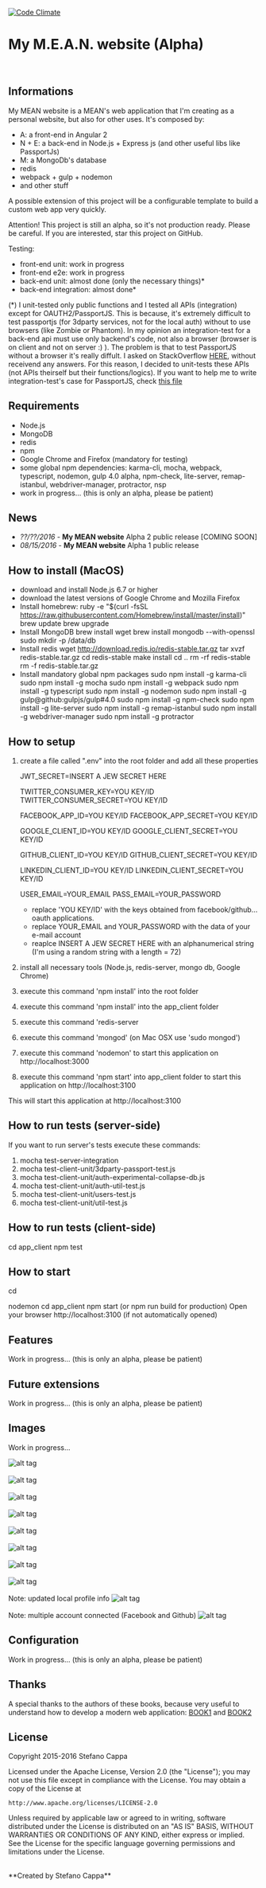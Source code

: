 [![Code Climate](https://codeclimate.com/github/Ks89/My-MEAN-website/badges/gpa.svg)](https://codeclimate.com/github/Ks89/My-MEAN-website)
<br>
# My M.E.A.N. website (Alpha)
<br>

## Informations
My MEAN website is a MEAN's web application that I'm creating as a personal website, but also for other uses.
It's composed by:
- A: a front-end in Angular 2
- N + E: a back-end in Node.js + Express js (and other useful libs like PassportJs)
- M: a MongoDb's database
- redis
- webpack + gulp + nodemon
- and other stuff

A possible extension of this project will be a configurable template to build a custom web app very quickly.

Attention! This project is still an alpha, so it's not production ready. Please be careful.
If you are interested, star this project on GitHub.

Testing:
- front-end unit: work in progress
- front-end e2e: work in progress
- back-end unit: almost done (only the necessary things)*
- back-end integration: almost done*

(*) I unit-tested only public functions and I tested all APIs (integration) except for OAUTH2/PassportJS.
This is because, it's extremely difficult to test passportjs (for 3dparty services, not for the local auth) without to use  browsers (like Zombie or Phantom). In my opinion an integration-test for a back-end api must use only backend's code, not also a browser (browser is on client and not on server :) ).
The problem is that to test PassportJS without a browser it's really diffult. I asked on StackOverflow [HERE](http://stackoverflow.com/questions/38169351/how-can-i-test-integration-testing-with-supertest-a-node-js-server-with-passpo), without receivend any answers.
For this reason, I decided to unit-tests these APIs (not APIs theirself but their functions/logics).
If you want to help me to write integration-test's case for PassportJS, check [this file](https://github.com/Ks89/My-MEAN-website/blob/master/test-server-integration/TODO-auth-3dparty.js)


## Requirements
- Node.js
- MongoDB
- redis
- npm
- Google Chrome and Firefox (mandatory for testing)
- some global npm dependencies: karma-cli, mocha, webpack, typescript, nodemon, gulp 4.0 alpha, npm-check, lite-server, remap-istanbul, webdriver-manager, protractor, nsp
- work in progress... (this is only an alpha, please be patient)


## News
- *??/??/2016* - **My MEAN website** Alpha 2 public release [COMING SOON]
- *08/15/2016* - **My MEAN website** Alpha 1 public release

## How to install (MacOS)
- download and install Node.js 6.7 or higher
- download the latest versions of Google Chrome and Mozilla Firefox
- Install homebrew:
  ruby -e "$(curl -fsSL https://raw.githubusercontent.com/Homebrew/install/master/install)"
  brew update
  brew upgrade
- Install MongoDB
  brew install wget
  brew install mongodb --with-openssl
  sudo mkdir -p /data/db
- Install redis
  wget http://download.redis.io/redis-stable.tar.gz
  tar xvzf redis-stable.tar.gz
  cd redis-stable
  make install
  cd ..
  rm -rf redis-stable
  rm -f redis-stable.tar.gz
- Install mandatory global npm packages
  sudo npm install -g karma-cli
  sudo npm install -g mocha
  sudo npm install -g webpack
  sudo npm install -g typescript
  sudo npm install -g nodemon
  sudo npm install -g gulp@github:gulpjs/gulp#4.0
  sudo npm install -g npm-check
  sudo npm install -g lite-server
  sudo npm install -g remap-istanbul
  sudo npm install -g webdriver-manager
  sudo npm install -g protractor

## How to setup

1. create a file called ".env" into the root folder and add all these properties

    JWT_SECRET=INSERT A JEW SECRET HERE

    TWITTER_CONSUMER_KEY=YOU KEY/ID
    TWITTER_CONSUMER_SECRET=YOU KEY/ID

    FACEBOOK_APP_ID=YOU KEY/ID
    FACEBOOK_APP_SECRET=YOU KEY/ID

    GOOGLE_CLIENT_ID=YOU KEY/ID
    GOOGLE_CLIENT_SECRET=YOU KEY/ID

    GITHUB_CLIENT_ID=YOU KEY/ID
    GITHUB_CLIENT_SECRET=YOU KEY/ID

    LINKEDIN_CLIENT_ID=YOU KEY/ID
    LINKEDIN_CLIENT_SECRET=YOU KEY/ID

    USER_EMAIL=YOUR_EMAIL
    PASS_EMAIL=YOUR_PASSWORD

    - replace 'YOU KEY/ID' with the keys obtained from facebook/github... oauth applications.
    - replace YOUR_EMAIL and YOUR_PASSWORD with the data of your e-mail account
    - reaplce INSERT A JEW SECRET HERE with an alphanumerical string (I'm using a random string with a length = 72)

2. install all necessary tools (Node.js, redis-server, mongo db, Google Chrome)
3. execute this command 'npm install' into the root folder
4. execute this command 'npm install' into the app_client folder
4. execute this command 'redis-server
5. execute this command 'mongod' (on Mac OSX use 'sudo mongod')
6. execute this command 'nodemon' to start this application on http://localhost:3000
7. execute this command 'npm start' into app_client folder to start this application on http://localhost:3100

This will start this application at http://localhost:3100

## How to run tests (server-side)
If you want to run server's tests execute these commands:

1. mocha test-server-integration
2. mocha test-client-unit/3dparty-passport-test.js
3. mocha test-client-unit/auth-experimental-collapse-db.js
4. mocha test-client-unit/auth-util-test.js
5. mocha test-client-unit/users-test.js
6. mocha test-client-unit/util-test.js


## How to run tests (client-side)
cd app_client
npm test


## How to start
cd <Main folder>
nodemon
cd app_client
npm start (or npm run build for production)
Open your browser http://localhost:3100 (if not automatically opened)

## Features
Work in progress... (this is only an alpha, please be patient)


## Future extensions
Work in progress... (this is only an alpha, please be patient)


## Images
Work in progress...

![alt tag](http://www.stefanocappa.it/publicfiles/Github_repositories_images/MyMeanWebsite/home.png)
<br/><br/>
![alt tag](http://www.stefanocappa.it/publicfiles/Github_repositories_images/MyMeanWebsite/projects.png)
<br/><br/>
![alt tag](http://www.stefanocappa.it/publicfiles/Github_repositories_images/MyMeanWebsite/project-detail.png)
<br/><br/>
![alt tag](http://www.stefanocappa.it/publicfiles/Github_repositories_images/MyMeanWebsite/projectDetail-imagegallery.png)
<br/><br/>
![alt tag](http://www.stefanocappa.it/publicfiles/Github_repositories_images/MyMeanWebsite/contact.png)
<br/><br/>
![alt tag](http://www.stefanocappa.it/publicfiles/Github_repositories_images/MyMeanWebsite/contact-recaptcha.png)
<br/><br/>
![alt tag](http://www.stefanocappa.it/publicfiles/Github_repositories_images/MyMeanWebsite/signin.png)
<br/><br/>
![alt tag](http://www.stefanocappa.it/publicfiles/Github_repositories_images/MyMeanWebsite/register.png)
<br/><br/>
Note: updated local profile info
![alt tag](http://www.stefanocappa.it/publicfiles/Github_repositories_images/MyMeanWebsite/profile-updated.png)
<br/><br/>
Note: multiple account connected (Facebook and Github)
![alt tag](http://www.stefanocappa.it/publicfiles/Github_repositories_images/MyMeanWebsite/profile-fb-github.png)


## Configuration
Work in progress... (this is only an alpha, please be patient)


## Thanks
A special thanks to the authors of these books, because very useful to understand how to develop a modern web application: [BOOK1](https://www.manning.com/books/getting-mean-with-mongo-express-angular-and-node) and [BOOK2](https://www.manning.com/books/angular-2-development-with-typescript)


## License

Copyright 2015-2016 Stefano Cappa

Licensed under the Apache License, Version 2.0 (the "License");
you may not use this file except in compliance with the License.
You may obtain a copy of the License at

    http://www.apache.org/licenses/LICENSE-2.0

Unless required by applicable law or agreed to in writing, software
distributed under the License is distributed on an "AS IS" BASIS,
WITHOUT WARRANTIES OR CONDITIONS OF ANY KIND, either express or implied.
See the License for the specific language governing permissions and
limitations under the License.

<br/>
**Created by Stefano Cappa**
